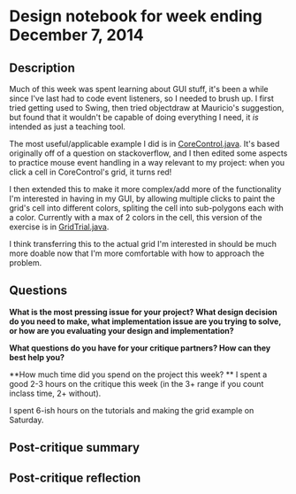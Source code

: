 # Design notebook for week ending December 7, 2014

## Description

Much of this week was spent learning about GUI stuff, it's been a while since 
I've last had to code event listeners, so I needed to brush up. I first tried 
getting used to Swing, then tried objectdraw at Mauricio's suggestion, but 
found that it wouldn't be capable of doing everything I need, it *is* intended 
as just a teaching tool.

The most useful/applicable example I did is in 
[CoreControl.java](https://github.com/cvcal/NoteMatrixWithTonality/blob/master/src/tutorials/Swing/CoreControl.java).
It's based originally off of a question on stackoverflow, and I then edited 
some aspects to practice mouse event handling in a way relevant to my project:
when you click a cell in CoreControl's grid, it turns red! 

I then extended this to make it more complex/add more of the functionality I'm 
interested in having in my GUI, by allowing multiple clicks to paint the 
grid's cell into different colors, spliting the cell into sub-polygons each 
with a color. Currently with a max of 2 colors in the cell, this version of 
the exercise is in 
[GridTrial.java](https://github.com/cvcal/NoteMatrixWithTonality/blob/master/src/tutorials/Swing/GridTrial.java).

I think transferring this to the actual grid I'm interested in should be much more doable now that I'm more comfortable with how to approach the problem.

## Questions

**What is the most pressing issue for your project? What design decision do
you need to make, what implementation issue are you trying to solve, or how
are you evaluating your design and implementation?**

**What questions do you have for your critique partners? How can they best help
you?**

**How much time did you spend on the project this week? **
I spent a good 2-3 hours on the critique this week (in the 3+ range if you 
count inclass time, 2+ without).

I spent 6-ish hours on the tutorials and making the grid example on Saturday. 



## Post-critique summary

## Post-critique reflection
